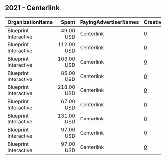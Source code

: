 ## 2021 - Centerlink 
|OrganizationName|Spent|PayingAdvertiserNames|CreativeUrls|Impressions|Genders|AgeBrackets|CountryCodes|BillingAddresses|CandidateBallotInformation|
|:---|---:|:---|:---|---:|:---|:---|:---|:---|:---|
|Blueprint Interactive|49.00 USD|Centerlink|[0](https://www.snap.com/political-ads/asset/39f5326753fae7ecbcce2b3d823091091f2c05c5c80fd3d3e282581e7e1f8749?mediaType=png)|23,542||17-|united states|"1220 19th Street NW,Washington,20036,US"||
|Blueprint Interactive|112.00 USD|Centerlink|[0](https://www.snap.com/political-ads/asset/1da52e061801f941322e927ead8ff6ad57391017e1d9fc83c296b74dad05d1dc?mediaType=png)|52,329||17-|united states|"1220 19th Street NW,Washington,20036,US"||
|Blueprint Interactive|103.00 USD|Centerlink|[0](https://www.snap.com/political-ads/asset/dc00b32c9f565995aaef35e876a91351443bc00f5b6a344accdfeae5ebdf6c30?mediaType=png)|48,568||17-|united states|"1220 19th Street NW,Washington,20036,US"||
|Blueprint Interactive|85.00 USD|Centerlink|[0](https://www.snap.com/political-ads/asset/b54ee6123f2d220bcd6098880b1b32344bcf78d9691bb69c7963342286903e52?mediaType=png)|38,133||17-|united states|"1220 19th Street NW,Washington,20036,US"||
|Blueprint Interactive|218.00 USD|Centerlink|[0](https://www.snap.com/political-ads/asset/b50c4ef60010e55e697bef7cad5c8a55fbc80a01033d04cce8f16bab5869e76c?mediaType=png)|95,313||17-|united states|"1220 19th Street NW,Washington,20036,US"||
|Blueprint Interactive|67.00 USD|Centerlink|[0](https://www.snap.com/political-ads/asset/683d7eb949d8494ae36306287666f4c4872d67b29ec64d5b4adcf39b7c975679?mediaType=png)|26,528||17-|united states|"1220 19th Street NW,Washington,20036,US"||
|Blueprint Interactive|131.00 USD|Centerlink|[0](https://www.snap.com/political-ads/asset/d24c30a8ec3fc0eef2a2df63e37f06eb910fac7b4b4385928827cc9f85b33a61?mediaType=png)|50,373||17-|united states|"1220 19th Street NW,Washington,20036,US"||
|Blueprint Interactive|97.00 USD|Centerlink|[0](https://www.snap.com/political-ads/asset/9f3eaf8a07e22556233df882ea39d0aee68c6b3290f2b3763c88e9889143a619?mediaType=png)|44,098||17-|united states|"1220 19th Street NW,Washington,20036,US"||
|Blueprint Interactive|97.00 USD|Centerlink|[0](https://www.snap.com/political-ads/asset/a294874a6387d7cf11b1cc0cfb902cae1fd441868ba4f23654269b9fde0ea6ac?mediaType=png)|42,323||17-|united states|"1220 19th Street NW,Washington,20036,US"||
